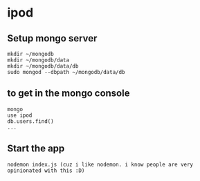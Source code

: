 # ipod

## Setup mongo server
`mkdir ~/mongodb` <br/>
`mkdir ~/mongodb/data ` <br/>
`mkdir ~/mongodb/data/db` <br/> 
`sudo mongod --dbpath ~/mongodb/data/db`<br/>


## to get in the mongo console
`mongo` <br/>
`use ipod` <br/>
`db.users.find()` <br/>
`...` <br/>

## Start the app
`nodemon index.js (cuz i like nodemon. i know people are very opinionated with this :D)`
